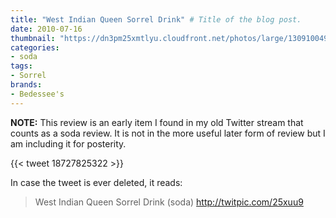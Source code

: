 ```yaml
---
title: "West Indian Queen Sorrel Drink" # Title of the blog post.
date: 2010-07-16
thumbnail: "https://dn3pm25xmtlyu.cloudfront.net/photos/large/130910049.jpg?Expires=1609189100&Signature=KejvKY8Z8-rrmVXONIk1hB1AaBPcy1vdGjS5S2hX-ZGVsoiL1oOsQgut1MBa9K9TLGxS~dE-GPT9Dx4xXMj88Soa1~Ccp8FbDbXyIWspP5xr8vHcNgC34XMnf0myT8ehmlktwbdlNsgoLSV7-2SIVzsDftbjzMrBrqckrHe~JQEGKRSXR-IJ6O1~bOZrpbz4hVE~LgWFtUe6tfMgwoY7CwGz42TLEvvQW0tT15xcVKqQPt2agdOqD3V3PZkBjNsV1DXDvzZNluWuJHEPM3qEOpqJpgwNbzv9lHOL8bECYW5rmUIcRdT4JQb8Ewh5Jg~cakMjZ3U-OYIX6Mw79qt9zA__&Key-Pair-Id=APKAJROXZ7FN26MABHYA" # Sets thumbnail image appearing inside card on homepage.
categories:
- soda
tags:
- Sorrel
brands:
- Bedessee's
---
```


**NOTE:** This review is an early item I found in my old Twitter stream that counts as a soda review. It is not in the more useful later form of review but I am including it for posterity.

{{< tweet 18727825322 >}}

In case the tweet is ever deleted, it reads:
> West Indian Queen Sorrel Drink (soda) http://twitpic.com/25xuu9